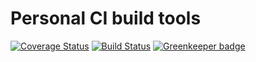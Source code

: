 # Personal CI build tools

[![Coverage Status](https://coveralls.io/repos/github/Alorel/personal-build-tools/badge.svg?branch=4.6.0)](https://coveralls.io/github/Alorel/personal-build-tools?branch=4.6.0)
[![Build Status](https://travis-ci.com/Alorel/personal-build-tools.svg?branch=4.6.0)](https://travis-ci.com/Alorel/personal-build-tools)
[![Greenkeeper badge](https://badges.greenkeeper.io/Alorel/ngx-decorators.svg)](https://greenkeeper.io/)

